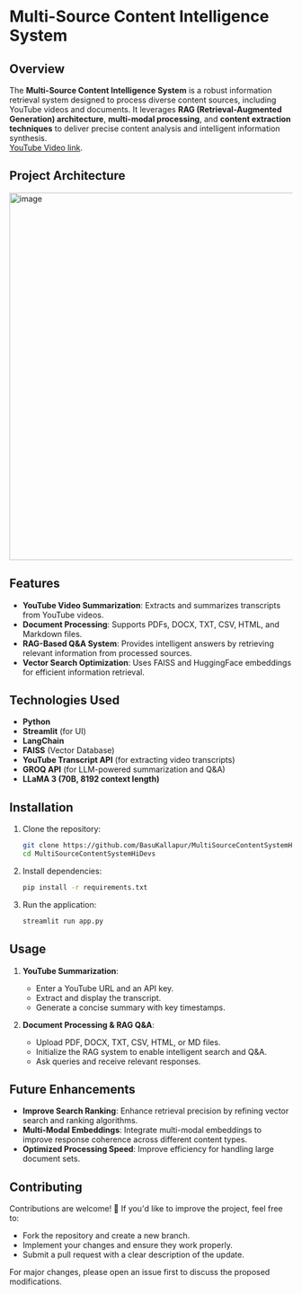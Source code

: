 # Multi-Source Content Intelligence System

## Overview
The **Multi-Source Content Intelligence System** is a robust information retrieval system designed to process diverse content sources, including YouTube videos and documents. It leverages **RAG (Retrieval-Augmented Generation) architecture**, **multi-modal processing**, and **content extraction techniques** to deliver precise content analysis and intelligent information synthesis.  
[YouTube Video link](https://youtu.be/IvUpg4D1PuY).

## Project Architecture
<img width="800" height="654" alt="image" src="https://github.com/user-attachments/assets/5dacdb03-9be2-4438-aa11-1c3b29275593" />

## Features
- **YouTube Video Summarization**: Extracts and summarizes transcripts from YouTube videos.
- **Document Processing**: Supports PDFs, DOCX, TXT, CSV, HTML, and Markdown files.
- **RAG-Based Q&A System**: Provides intelligent answers by retrieving relevant information from processed sources.
- **Vector Search Optimization**: Uses FAISS and HuggingFace embeddings for efficient information retrieval.

## Technologies Used
- **Python**
- **Streamlit** (for UI)
- **LangChain**
- **FAISS** (Vector Database)
- **YouTube Transcript API** (for extracting video transcripts)
- **GROQ API** (for LLM-powered summarization and Q&A)
- **LLaMA 3 (70B, 8192 context length)**

## Installation

1. Clone the repository:
   ```sh
   git clone https://github.com/BasuKallapur/MultiSourceContentSystemHiDevs.git
   cd MultiSourceContentSystemHiDevs
   ```

2. Install dependencies:
   ```sh
   pip install -r requirements.txt
   ```

3. Run the application:
   ```sh
   streamlit run app.py
   ```

## Usage
1. **YouTube Summarization**:
   - Enter a YouTube URL and an API key.
   - Extract and display the transcript.
   - Generate a concise summary with key timestamps.

2. **Document Processing & RAG Q&A**:
   - Upload PDF, DOCX, TXT, CSV, HTML, or MD files.
   - Initialize the RAG system to enable intelligent search and Q&A.
   - Ask queries and receive relevant responses.

## Future Enhancements
- **Improve Search Ranking**: Enhance retrieval precision by refining vector search and ranking algorithms.
- **Multi-Modal Embeddings**: Integrate multi-modal embeddings to improve response coherence across different content types.
- **Optimized Processing Speed**: Improve efficiency for handling large document sets.

## Contributing
Contributions are welcome! 🚀 If you'd like to improve the project, feel free to:
- Fork the repository and create a new branch.
- Implement your changes and ensure they work properly.
- Submit a pull request with a clear description of the update.

For major changes, please open an issue first to discuss the proposed modifications.



